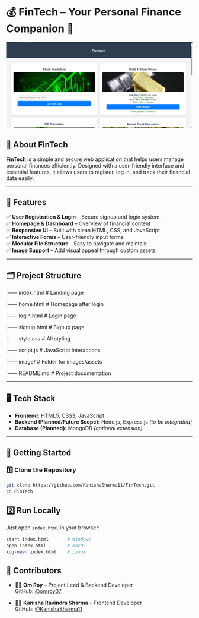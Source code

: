 # 💰 FinTech – Your Personal Finance Companion 🚀

![FinTech Banner](home.png) <!-- Replace with your actual image path -->

## 🌟 About FinTech

**FinTech** is a simple and secure web application that helps users manage personal finances efficiently. Designed with a user-friendly interface and essential features, it allows users to register, log in, and track their financial data easily.

---

## 🎯 Features

✅ **User Registration & Login** – Secure signup and login system  
✅ **Homepage & Dashboard** – Overview of financial content  
✅ **Responsive UI** – Built with clean HTML, CSS, and JavaScript  
✅ **Interactive Forms** – User-friendly input forms  
✅ **Modular File Structure** – Easy to navigate and maintain  
✅ **Image Support** – Add visual appeal through custom assets  

---

## 🗂️ Project Structure

├── index.html # Landing page

├── home.html # Homepage after login

├── login.html # Login page

├── signup.html # Signup page

├── style.css # All styling

├── script.js # JavaScript interactions

├── image/ # Folder for images/assets

└── README.md # Project documentation

---

## 🖥️ Tech Stack

- **Frontend:** HTML5, CSS3, JavaScript  
- **Backend (Planned/Future Scope):** Node.js, Express.js *(to be integrated)*  
- **Database (Planned):** MongoDB *(optional extension)*  

---

## 🚀 Getting Started

### 1️⃣ Clone the Repository

```bash
git clone https://github.com/KanishaSharma11/FinTech.git
cd FinTech
```
## 2️⃣ Run Locally

Just open `index.html` in your browser:

```bash
start index.html       # Windows  
open index.html        # macOS  
xdg-open index.html    # Linux  
```
## 👥 Contributors

- 👨‍💻 **Om Roy** – Project Lead & Backend Developer  
  GitHub: [@omroy07](https://github.com/omroy07)
  
- 👩‍💻 **Kanisha Ravindra Sharma** – Frontend Developer  
  GitHub: [@KanishaSharma11](https://github.com/KanishaSharma11)
